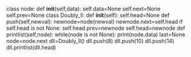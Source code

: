 class node:
    def __init__(self,data):
        self.data=None
        self.next=None
        self.prev=None
class Doubly_ll:
    def __init__(self):
        self.head=None
    def push(self,newval):
        newnode=node(newval)
        newnode.next=self.head
        if self.head is not None:
            self.head.prev=newnode
        self.head=newnode
    def printlist(self,node):
        while(node is not None):
            print(node.data)
            last=None
            node=node.next
dll=Doubly_ll()
dll.push(8)
dll.push(10)
dll.push(14)
dll.printlist(dll.head)
